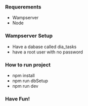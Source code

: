 ### Requerements

- Wampserver
- Node

### Wampserver Setup

- Have a dabase called dia_tasks
- have a root user with no password

### How to run project

- npm install
- npm run dbSetup
- npm run dev

### Have Fun!
